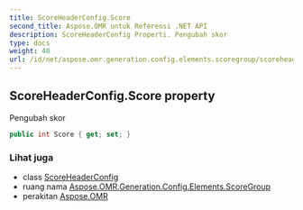 ```yaml
---
title: ScoreHeaderConfig.Score
second_title: Aspose.OMR untuk Referensi .NET API
description: ScoreHeaderConfig Properti. Pengubah skor
type: docs
weight: 40
url: /id/net/aspose.omr.generation.config.elements.scoregroup/scoreheaderconfig/score/
---
```

## ScoreHeaderConfig.Score property

Pengubah skor

```csharp
public int Score { get; set; }
```

### Lihat juga

* class [ScoreHeaderConfig](../)
* ruang nama [Aspose.OMR.Generation.Config.Elements.ScoreGroup](../../scoreheaderconfig/)
* perakitan [Aspose.OMR](../../../)


